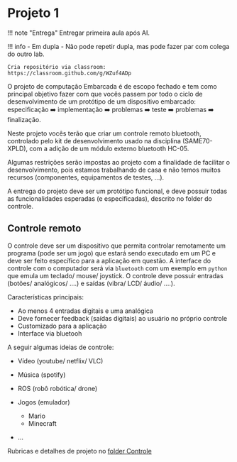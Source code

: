 # Projeto 1 

!!! note "Entrega"
    Entregar primeira aula após AI.
    
!!! info 
    - Em dupla
    - Não pode repetir dupla, mas pode fazer par com colega do outro lab.

    Cria repositório via classroom: https://classroom.github.com/g/WZuf4ADp
    
O projeto de computação Embarcada é de escopo fechado e tem como principal objetivo fazer com que vocês passem por todo o ciclo de desenvolvimento de um protótipo de um dispositivo embarcado: especificação :arrow_right: implementação :arrow_right: problemas :arrow_right: teste :arrow_right: problemas :arrow_right: finalização.

Neste projeto vocês terão que criar um controle remoto bluetooth, controlado pelo kit de desenvolvimento usado na disciplina (SAME70-XPLD), com a adição de um módulo externo bluetooth HC-05.

Algumas restrições serão impostas ao projeto com a finalidade de facilitar o desenvolvimento, pois estamos trabalhando de casa e não temos muitos recursos (componentes, equipamentos de testes, ...).

A entrega do projeto deve ser um protótipo funcional, e deve possuir todas as funcionalidades esperadas (e especificadas), descrito no folder do controle.

<!--
## Máquina de venda automática

A máquina de venda deve ser um sistema autônomo que permite a um usuário escolher entre **dois** ou mais itens e comprar **uma** ou mais unidades desse item. O "pagamento" será realizada via um `app android` com pagamento via `bluetooth`. A seleção dos itens deve ser feita na própria máquina via uma interface homem máquina (IHM). 

Características principais:

- Autônoma 
- Pagamento via `app - bluetooth`
- Ao menos dois produtos diferentes
- Mais de um item do mesmo produto disponível.

A seguir algumas ideias de venda:

- Filamento impressora 3D
- Materiais de papelaria (lápis/ caneta/ ...)
- Criptomoedas
- Doces
- Poesias 
- ....

Rubricas e detalhes de projeto no [folder Vending Machine](https://github.com/Insper/ComputacaoEmbarcada/blob/master/Projeto%201/Folder-VendingMachine.pdf)

<embed src="https://insper.github.io/ComputacaoEmbarcadaa/Projeto-1/Folder-VendingMachine.pdf" type="application/pdf" width="500" height="375">

!!! tip
    Para acelerar o desenvolvimento desse projeto, disponibilizamos um projeto mecânico 'padrão', que pode ser editado para adequação a ideia de vocês. Esse projeto está no repositório da disciplina: `Projeto-1/VendingMachine` (3D e pdf para corte na laser).
    
    ![](imgs/Projeto-1/VendingMachine.jpeg){width=300}
    
    O material a ser utilizado é [foam board](https://www.printi.com.br/blog/foam-board-o-que-e-e-como-utilizar)
    
    > Esse protótipo foi desenvolvido pelo Luiz do FabLab
-->

## Controle remoto

O controle deve ser um dispositivo que permita controlar remotamente um programa (pode ser um jogo) que estará sendo executado em um PC e deve ser feito específico para a aplicação em questão. A interface do controle com o computador será via `bluetooth` com um exemplo em `python` que emula um teclado/ mouse/ joystick. O controle deve possuir entradas (botões/ analógicos/ ....) e saídas (vibra/ LCD/ áudio/ ....).

Características principais:

- Ao menos 4 entradas digitais e uma analógica
- Deve fornecer feedback (saídas digitais) ao usuário no próprio controle
- Customizado para a aplicação 
- Interface via bluetooh 

A seguir algumas ideias de controle:

- Vídeo (youtube/ netflix/ VLC)
- Música (spotify)
- ROS (robô robótica/ drone)
- Jogos (emulador)
    - Mario
    - Minecraft 
    
- ...

<!--
!!! note
    Junto com a apresentação do sistema embarcado deve-se entregar um estudo (protótipo) do design mecânico do controle (ergonomia), vocês poderam utilizar ajuda do pessoal do fablab para isso.
-->

Rubricas e detalhes de projeto no [folder Controle](https://github.com/Insper/ComputacaoEmbarcada/blob/master/Projeto%201/Folder-controle.pdf)
